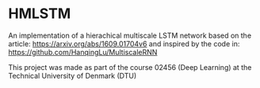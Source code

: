 # HMLSTM

An implementation of a hierachical multiscale LSTM network based on the article: https://arxiv.org/abs/1609.01704v6 and inspired by the code in: https://github.com/HanqingLu/MultiscaleRNN

This project was made as part of the course 02456 (Deep Learning) at the Technical University of Denmark (DTU)
